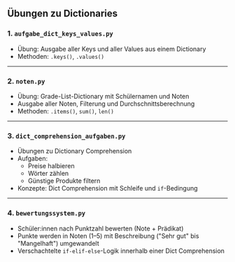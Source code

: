 ## Übungen zu Dictionaries

### 1. `aufgabe_dict_keys_values.py`

- Übung: Ausgabe aller Keys und aller Values aus einem Dictionary
- Methoden: `.keys()`, `.values()`

---

### 2. `noten.py`

- Übung: Grade-List-Dictionary mit Schülernamen und Noten
- Ausgabe aller Noten, Filterung und Durchschnittsberechnung
- Methoden: `.items()`, `sum()`, `len()`

---

### 3. `dict_comprehension_aufgaben.py`

- Übungen zu Dictionary Comprehension
- Aufgaben:
  - Preise halbieren
  - Wörter zählen
  - Günstige Produkte filtern
- Konzepte: Dict Comprehension mit Schleife und `if`-Bedingung

---

### 4. `bewertungssystem.py`

- Schüler:innen nach Punktzahl bewerten (Note + Prädikat)
- Punkte werden in Noten (1–5) mit Beschreibung ("Sehr gut" bis "Mangelhaft") umgewandelt
- Verschachtelte `if-elif-else`-Logik innerhalb einer Dict Comprehension
